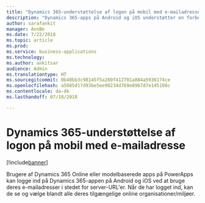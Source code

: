 ```yaml
---
title: "Dynamics 365-understøttelse af logon på mobil med e-mailadresse"
description: "Dynamics 365-apps på Android og iOS understøtter en forbedret logonoplevelse"
author: sarafankit
manager: AnnBe
ms.date: 7/22/2018
ms.topic: article
ms.prod: 
ms.service: business-applications
ms.technology: 
ms.author: ankitsar
audience: Admin
ms.translationtype: HT
ms.sourcegitcommit: 0b40bb3c98145f5a260f412701a884a5936174ce
ms.openlocfilehash: a5085d17d93be5ee90234d769e8967d7e145108c
ms.contentlocale: da-dk
ms.lasthandoff: 07/18/2018

---
```

# <a name="dynamics-365-mobile-support-email-login"></a>Dynamics 365-understøttelse af logon på mobil med e-mailadresse


[!include[banner](../../includes/banner.md)]

Brugere af Dynamics 365 Online eller modelbaserede apps på PowerApps kan logge ind på Dynamics 365-appen på Android og iOS ved at bruge deres e-mailadresser i stedet for server-URL'er. Når de har logget ind, kan de se og vælge blandt alle deres tilgængelige online organisationer/miljøer.

